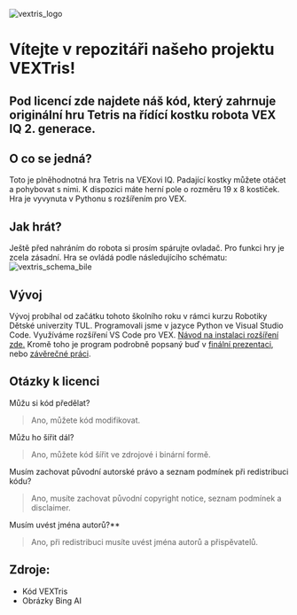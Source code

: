 ![vextris_logo](https://github.com/jacobczsk/vextris/assets/107387653/20f26c32-3251-485e-93f7-65f31dc4d050)

# Vítejte v repozitáři našeho projektu VEXTris! 
## Pod licencí zde najdete náš kód, který zahrnuje originální hru Tetris na řídící kostku robota VEX IQ 2. generace.

## O co se jedná?
Toto je plněhodnotná hra Tetris na VEXovi IQ. Padající kostky můžete otáčet a pohybovat s nimi. K dispozici máte herní pole o rozměru 19 x 8 kostiček. Hra je vyvynuta v Pythonu s rozšířením pro VEX.

## Jak hrát?
Ještě před nahráním do robota si prosím spárujte ovladač. Pro funkci hry je zcela zásadní. Hra se ovládá podle následujícího schématu:
![vextris_schema_bile](https://github.com/jacobczsk/vextris/assets/107387653/0901fb0e-c19b-4203-b814-cd753fe429b4)

## Vývoj
Vývoj probíhal od začátku tohoto školního roku v rámci kurzu Robotiky Dětské univerzity TUL. Programovali jsme v jazyce Python ve Visual Studio Code. Využíváme rozšíření VS Code pro VEX. 
[Návod na instalaci rozšíření zde.](https://honzajdespat.cz)
Kromě toho je program podrobně popsaný buď v [finální prezentaci](https://docs.google.com/presentation/d/1Oy_pq7S5t1xXg2ZcFVbo73niqm-5ld-G/edit?usp=sharing&ouid=115503047459385412371&rtpof=true&sd=true), nebo [závěrečné práci]([https://honzajdespat.cz](https://docs.google.com/document/d/1Ozr1P6YayXe6TESybDNFJsLdt4_KGSk8/edit?usp=sharing&ouid=115503047459385412371&rtpof=true&sd=true)).

## Otázky k licenci
Můžu si kód předělat?
> Ano, můžete kód modifikovat.

Můžu ho šířit dál?
> Ano, můžete kód šířit ve zdrojové i binární formě.

Musím zachovat původní autorské právo a seznam podmínek při redistribuci kódu?
> Ano, musíte zachovat původní copyright notice, seznam podmínek a disclaimer.

Musím uvést jména autorů?**
> Ano, při redistribuci musíte uvést jména autorů a přispěvatelů.

## Zdroje:
- Kód VEXTris
- Obrázky Bing AI
